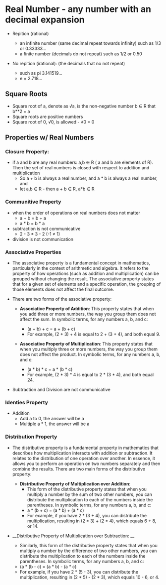# Real Number - any number with an decimal expansion

- Repition (rational)
  - an infinite number (same decimal repeat towards infinity) such as 1/3 or 0.33333...
  - a finite number (decimals do not repeat) such as 1/2 or 0.50

- No repition (irational): (the decimals that no not repeat)
  - such as pi 3.141519...
  - e = 2.718...
 
## Square Roots

- Square root of a, denote as √a, is the non-negative number b ∈ R that b**2 = a
- Square roots are positive numbers
- Square root of 0, √0, is allowed - √0 = 0

## Properties w/ Real Numbers

###  __Closure Property__:
  - if a and b are any real numbers: a,b ∈ R ( a and b are elements of R). Then the set of real numbers is closed with respect to addition and multiplication
    - So a + b is always a real number, and a * b is always a real number, and
    - let a,b ∈ R - then a + b ∈ R, a*b ∈ R 

### Communitive Property
- when the order of operations on real numbers does not matter
  - a + b = b + a
  - a * b = b * a
- subtraction is not communicative
  -  2 - 3 ≠ 3 - 2  (-1 ≠ 1)
- division is not communication

### Associative Properties
 -  The associative property is a fundamental concept in mathematics, particularly in the context of arithmetic and algebra. It refers to the property of how operations (such as addition and multiplication) can be grouped without changing the result. The associative property states that for a given set of elements and a specific operation, the grouping of those elements does not affect the final outcome.

  - There are two forms of the associative property:

    - __Associative Property of Addition__: This property states that when you add three or more numbers, the way you group them does not affect the sum. In symbolic terms, for any numbers a, b, and c:
      - (a + b) + c = a + (b + c)
      - For example, (2 + 3) + 4 is equal to 2 + (3 + 4), and both equal 9.

    - __Associative Property of Multiplication__: This property states that when you multiply three or more numbers, the way you group them does not affect the product. In symbolic terms, for any numbers a, b, and c:

      - (a * b) * c = a * (b * c)
      - For example, (2 * 3) * 4 is equal to 2 * (3 * 4), and both equal 24.

- Subtraction and Division are not communicative  

### Identies Property
   - Addition
     - Add a to 0, the answer will be a
     - Multiple a * 1, the answer will be a 

### Distribution Property
- The distributive property is a fundamental property in mathematics that describes how multiplication interacts with addition or subtraction. It relates to the distribution of one operation over another. In essence, it allows you to perform an operation on two numbers separately and then combine the results. There are two main forms of the distributive property:

  - __Distributive Property of Multiplication over Addition__:
    - This form of the distributive property states that when you multiply a number by the sum of two other numbers, you can distribute the multiplication to each of the numbers inside the parentheses. In symbolic terms, for any numbers a, b, and c:
    - a * (b + c) = (a * b) + (a * c)
    - For example, if you have 2 * (3 + 4), you can distribute the multiplication, resulting in (2 * 3) + (2 * 4), which equals 6 + 8, or 14.

- __Distributive Property of Multiplication over Subtraction: __
  - Similarly, this form of the distributive property states that when you multiply a number by the difference of two other numbers, you can distribute the multiplication to each of the numbers inside the parentheses. In symbolic terms, for any numbers a, b, and c:
  - (a * (b - c) = (a * b) - (a * c)
  - For example, if you have 2 * (5 - 3), you can distribute the multiplication, resulting in (2 * 5) - (2 * 3), which equals 10 - 6, or 4. 